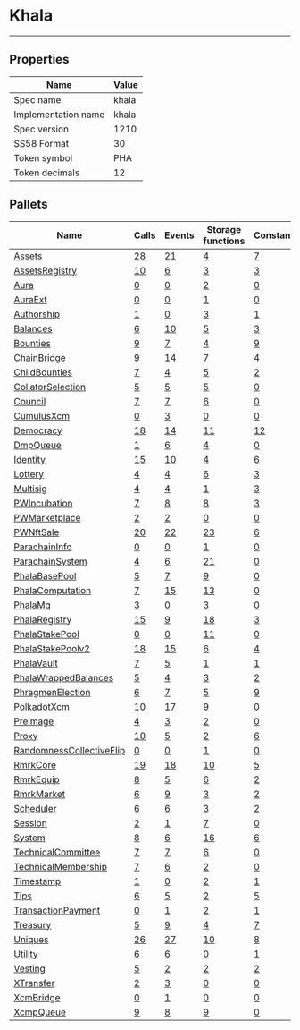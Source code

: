 # Khala

---------

## Properties
| Name | Value |
| -------- | -------- |
| Spec name     | khala     |
| Implementation name     | khala     |
| Spec version     | 1210     |
| SS58 Format     | 30     |
| Token symbol      | PHA     |
| Token decimals      | 12     |

## Pallets
| Name | Calls | Events | Storage functions | Constants | Errors
| -------- | -------- | -------- | -------- | -------- | -------- |
| [Assets](assets.md) | [28](assets.md#calls) | [21](assets.md#events) | [4](assets.md#storage-functions) | [7](assets.md#constants) | [19](assets.md#errors)
| [AssetsRegistry](assetsregistry.md) | [10](assetsregistry.md#calls) | [6](assetsregistry.md#events) | [3](assetsregistry.md#storage-functions) | [3](assetsregistry.md#constants) | [7](assetsregistry.md#errors)
| [Aura](aura.md) | [0](aura.md#calls) | [0](aura.md#events) | [2](aura.md#storage-functions) | [0](aura.md#constants) | [0](aura.md#errors)
| [AuraExt](auraext.md) | [0](auraext.md#calls) | [0](auraext.md#events) | [1](auraext.md#storage-functions) | [0](auraext.md#constants) | [0](auraext.md#errors)
| [Authorship](authorship.md) | [1](authorship.md#calls) | [0](authorship.md#events) | [3](authorship.md#storage-functions) | [1](authorship.md#constants) | [7](authorship.md#errors)
| [Balances](balances.md) | [6](balances.md#calls) | [10](balances.md#events) | [5](balances.md#storage-functions) | [3](balances.md#constants) | [8](balances.md#errors)
| [Bounties](bounties.md) | [9](bounties.md#calls) | [7](bounties.md#events) | [4](bounties.md#storage-functions) | [9](bounties.md#constants) | [11](bounties.md#errors)
| [ChainBridge](chainbridge.md) | [9](chainbridge.md#calls) | [14](chainbridge.md#events) | [7](chainbridge.md#storage-functions) | [4](chainbridge.md#constants) | [29](chainbridge.md#errors)
| [ChildBounties](childbounties.md) | [7](childbounties.md#calls) | [4](childbounties.md#events) | [5](childbounties.md#storage-functions) | [2](childbounties.md#constants) | [3](childbounties.md#errors)
| [CollatorSelection](collatorselection.md) | [5](collatorselection.md#calls) | [5](collatorselection.md#events) | [5](collatorselection.md#storage-functions) | [0](collatorselection.md#constants) | [10](collatorselection.md#errors)
| [Council](council.md) | [7](council.md#calls) | [7](council.md#events) | [6](council.md#storage-functions) | [0](council.md#constants) | [10](council.md#errors)
| [CumulusXcm](cumulusxcm.md) | [0](cumulusxcm.md#calls) | [3](cumulusxcm.md#events) | [0](cumulusxcm.md#storage-functions) | [0](cumulusxcm.md#constants) | [0](cumulusxcm.md#errors)
| [Democracy](democracy.md) | [18](democracy.md#calls) | [14](democracy.md#events) | [11](democracy.md#storage-functions) | [12](democracy.md#constants) | [23](democracy.md#errors)
| [DmpQueue](dmpqueue.md) | [1](dmpqueue.md#calls) | [6](dmpqueue.md#events) | [4](dmpqueue.md#storage-functions) | [0](dmpqueue.md#constants) | [2](dmpqueue.md#errors)
| [Identity](identity.md) | [15](identity.md#calls) | [10](identity.md#events) | [4](identity.md#storage-functions) | [6](identity.md#constants) | [18](identity.md#errors)
| [Lottery](lottery.md) | [4](lottery.md#calls) | [4](lottery.md#events) | [6](lottery.md#storage-functions) | [3](lottery.md#constants) | [7](lottery.md#errors)
| [Multisig](multisig.md) | [4](multisig.md#calls) | [4](multisig.md#events) | [1](multisig.md#storage-functions) | [3](multisig.md#constants) | [14](multisig.md#errors)
| [PWIncubation](pwincubation.md) | [7](pwincubation.md#calls) | [8](pwincubation.md#events) | [8](pwincubation.md#storage-functions) | [3](pwincubation.md#constants) | [24](pwincubation.md#errors)
| [PWMarketplace](pwmarketplace.md) | [2](pwmarketplace.md#calls) | [2](pwmarketplace.md#events) | [0](pwmarketplace.md#storage-functions) | [0](pwmarketplace.md#constants) | [0](pwmarketplace.md#errors)
| [PWNftSale](pwnftsale.md) | [20](pwnftsale.md#calls) | [22](pwnftsale.md#events) | [23](pwnftsale.md#storage-functions) | [6](pwnftsale.md#constants) | [43](pwnftsale.md#errors)
| [ParachainInfo](parachaininfo.md) | [0](parachaininfo.md#calls) | [0](parachaininfo.md#events) | [1](parachaininfo.md#storage-functions) | [0](parachaininfo.md#constants) | [0](parachaininfo.md#errors)
| [ParachainSystem](parachainsystem.md) | [4](parachainsystem.md#calls) | [6](parachainsystem.md#events) | [21](parachainsystem.md#storage-functions) | [0](parachainsystem.md#constants) | [8](parachainsystem.md#errors)
| [PhalaBasePool](phalabasepool.md) | [5](phalabasepool.md#calls) | [7](phalabasepool.md#events) | [9](phalabasepool.md#storage-functions) | [0](phalabasepool.md#constants) | [19](phalabasepool.md#errors)
| [PhalaComputation](phalacomputation.md) | [7](phalacomputation.md#calls) | [15](phalacomputation.md#events) | [13](phalacomputation.md#storage-functions) | [0](phalacomputation.md#constants) | [19](phalacomputation.md#errors)
| [PhalaMq](phalamq.md) | [3](phalamq.md#calls) | [0](phalamq.md#events) | [3](phalamq.md#storage-functions) | [0](phalamq.md#constants) | [3](phalamq.md#errors)
| [PhalaRegistry](phalaregistry.md) | [15](phalaregistry.md#calls) | [9](phalaregistry.md#events) | [18](phalaregistry.md#storage-functions) | [3](phalaregistry.md#constants) | [38](phalaregistry.md#errors)
| [PhalaStakePool](phalastakepool.md) | [0](phalastakepool.md#calls) | [0](phalastakepool.md#events) | [11](phalastakepool.md#storage-functions) | [0](phalastakepool.md#constants) | [0](phalastakepool.md#errors)
| [PhalaStakePoolv2](phalastakepoolv2.md) | [18](phalastakepoolv2.md#calls) | [15](phalastakepoolv2.md#events) | [6](phalastakepoolv2.md#storage-functions) | [4](phalastakepoolv2.md#constants) | [33](phalastakepoolv2.md#errors)
| [PhalaVault](phalavault.md) | [7](phalavault.md#calls) | [5](phalavault.md#events) | [1](phalavault.md#storage-functions) | [1](phalavault.md#constants) | [8](phalavault.md#errors)
| [PhalaWrappedBalances](phalawrappedbalances.md) | [5](phalawrappedbalances.md#calls) | [4](phalawrappedbalances.md#events) | [3](phalawrappedbalances.md#storage-functions) | [2](phalawrappedbalances.md#constants) | [6](phalawrappedbalances.md#errors)
| [PhragmenElection](phragmenelection.md) | [6](phragmenelection.md#calls) | [7](phragmenelection.md#events) | [5](phragmenelection.md#storage-functions) | [9](phragmenelection.md#constants) | [17](phragmenelection.md#errors)
| [PolkadotXcm](polkadotxcm.md) | [10](polkadotxcm.md#calls) | [17](polkadotxcm.md#events) | [9](polkadotxcm.md#storage-functions) | [0](polkadotxcm.md#constants) | [13](polkadotxcm.md#errors)
| [Preimage](preimage.md) | [4](preimage.md#calls) | [3](preimage.md#events) | [2](preimage.md#storage-functions) | [0](preimage.md#constants) | [6](preimage.md#errors)
| [Proxy](proxy.md) | [10](proxy.md#calls) | [5](proxy.md#events) | [2](proxy.md#storage-functions) | [6](proxy.md#constants) | [8](proxy.md#errors)
| [RandomnessCollectiveFlip](randomnesscollectiveflip.md) | [0](randomnesscollectiveflip.md#calls) | [0](randomnesscollectiveflip.md#events) | [1](randomnesscollectiveflip.md#storage-functions) | [0](randomnesscollectiveflip.md#constants) | [0](randomnesscollectiveflip.md#errors)
| [RmrkCore](rmrkcore.md) | [19](rmrkcore.md#calls) | [18](rmrkcore.md#events) | [10](rmrkcore.md#storage-functions) | [5](rmrkcore.md#constants) | [31](rmrkcore.md#errors)
| [RmrkEquip](rmrkequip.md) | [8](rmrkequip.md#calls) | [5](rmrkequip.md#events) | [6](rmrkequip.md#storage-functions) | [2](rmrkequip.md#constants) | [25](rmrkequip.md#errors)
| [RmrkMarket](rmrkmarket.md) | [6](rmrkmarket.md#calls) | [9](rmrkmarket.md#events) | [3](rmrkmarket.md#storage-functions) | [2](rmrkmarket.md#constants) | [17](rmrkmarket.md#errors)
| [Scheduler](scheduler.md) | [6](scheduler.md#calls) | [6](scheduler.md#events) | [3](scheduler.md#storage-functions) | [2](scheduler.md#constants) | [5](scheduler.md#errors)
| [Session](session.md) | [2](session.md#calls) | [1](session.md#events) | [7](session.md#storage-functions) | [0](session.md#constants) | [5](session.md#errors)
| [System](system.md) | [8](system.md#calls) | [6](system.md#events) | [16](system.md#storage-functions) | [6](system.md#constants) | [6](system.md#errors)
| [TechnicalCommittee](technicalcommittee.md) | [7](technicalcommittee.md#calls) | [7](technicalcommittee.md#events) | [6](technicalcommittee.md#storage-functions) | [0](technicalcommittee.md#constants) | [10](technicalcommittee.md#errors)
| [TechnicalMembership](technicalmembership.md) | [7](technicalmembership.md#calls) | [6](technicalmembership.md#events) | [2](technicalmembership.md#storage-functions) | [0](technicalmembership.md#constants) | [3](technicalmembership.md#errors)
| [Timestamp](timestamp.md) | [1](timestamp.md#calls) | [0](timestamp.md#events) | [2](timestamp.md#storage-functions) | [1](timestamp.md#constants) | [0](timestamp.md#errors)
| [Tips](tips.md) | [6](tips.md#calls) | [5](tips.md#events) | [2](tips.md#storage-functions) | [5](tips.md#constants) | [6](tips.md#errors)
| [TransactionPayment](transactionpayment.md) | [0](transactionpayment.md#calls) | [1](transactionpayment.md#events) | [2](transactionpayment.md#storage-functions) | [1](transactionpayment.md#constants) | [0](transactionpayment.md#errors)
| [Treasury](treasury.md) | [5](treasury.md#calls) | [9](treasury.md#events) | [4](treasury.md#storage-functions) | [7](treasury.md#constants) | [5](treasury.md#errors)
| [Uniques](uniques.md) | [26](uniques.md#calls) | [27](uniques.md#events) | [10](uniques.md#storage-functions) | [8](uniques.md#constants) | [18](uniques.md#errors)
| [Utility](utility.md) | [6](utility.md#calls) | [6](utility.md#events) | [0](utility.md#storage-functions) | [1](utility.md#constants) | [1](utility.md#errors)
| [Vesting](vesting.md) | [5](vesting.md#calls) | [2](vesting.md#events) | [2](vesting.md#storage-functions) | [2](vesting.md#constants) | [5](vesting.md#errors)
| [XTransfer](xtransfer.md) | [2](xtransfer.md#calls) | [3](xtransfer.md#events) | [0](xtransfer.md#storage-functions) | [0](xtransfer.md#constants) | [4](xtransfer.md#errors)
| [XcmBridge](xcmbridge.md) | [0](xcmbridge.md#calls) | [1](xcmbridge.md#events) | [0](xcmbridge.md#storage-functions) | [0](xcmbridge.md#constants) | [12](xcmbridge.md#errors)
| [XcmpQueue](xcmpqueue.md) | [9](xcmpqueue.md#calls) | [8](xcmpqueue.md#events) | [9](xcmpqueue.md#storage-functions) | [0](xcmpqueue.md#constants) | [5](xcmpqueue.md#errors)